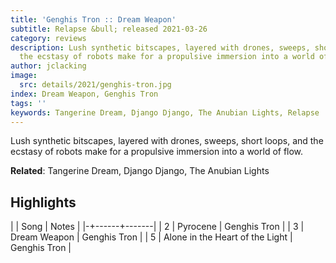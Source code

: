 ```yaml
---
title: 'Genghis Tron :: Dream Weapon'
subtitle: Relapse &bull; released 2021-03-26
category: reviews
description: Lush synthetic bitscapes, layered with drones, sweeps, short loops, and
  the ecstasy of robots make for a propulsive immersion into a world of flow.
author: jclacking
image:
  src: details/2021/genghis-tron.jpg
index: Dream Weapon, Genghis Tron
tags: ''
keywords: Tangerine Dream, Django Django, The Anubian Lights, Relapse
---
```

Lush synthetic bitscapes, layered with drones, sweeps, short loops, and the ecstasy of robots make for a propulsive immersion into a world of flow.<!--more-->

**Related**: Tangerine Dream, Django Django, The Anubian Lights

## Highlights

| | Song | Notes |
|-+------+-------|
| 2 | Pyrocene | Genghis Tron |
| 3 | Dream Weapon | Genghis Tron |
| 5 | Alone in the Heart of the Light | Genghis Tron |

